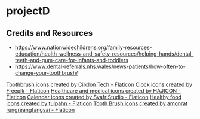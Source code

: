# projectD

## Credits and Resources
- https://www.nationwidechildrens.org/family-resources-education/health-wellness-and-safety-resources/helping-hands/dental-teeth-and-gum-care-for-infants-and-toddlers
- https://www.dental-referrals.nhs.wales/news-patients/how-often-to-change-your-toothbrush/

<a href="https://www.flaticon.com/free-icons/toothbrush" title="toothbrush icons">Toothbrush icons created by Circlon Tech - Flaticon</a>
<a href="https://www.flaticon.com/free-icons/clock" title="clock icons">Clock icons created by Freepik - Flaticon</a>
<a href="https://www.flaticon.com/free-icons/healthcare-and-medical" title="healthcare and medical icons">Healthcare and medical icons created by HAJICON - Flaticon</a>
<a href="https://www.flaticon.com/free-icons/calendar" title="calendar icons">Calendar icons created by SyafriStudio - Flaticon</a>
<a href="https://www.flaticon.com/free-icons/healthy-food" title="healthy food icons">Healthy food icons created by tulpahn - Flaticon</a>
<a href="https://www.flaticon.com/free-icons/tooth-brush" title="Tooth Brush icons">Tooth Brush icons created by amonrat rungreangfangsai - Flaticon</a>